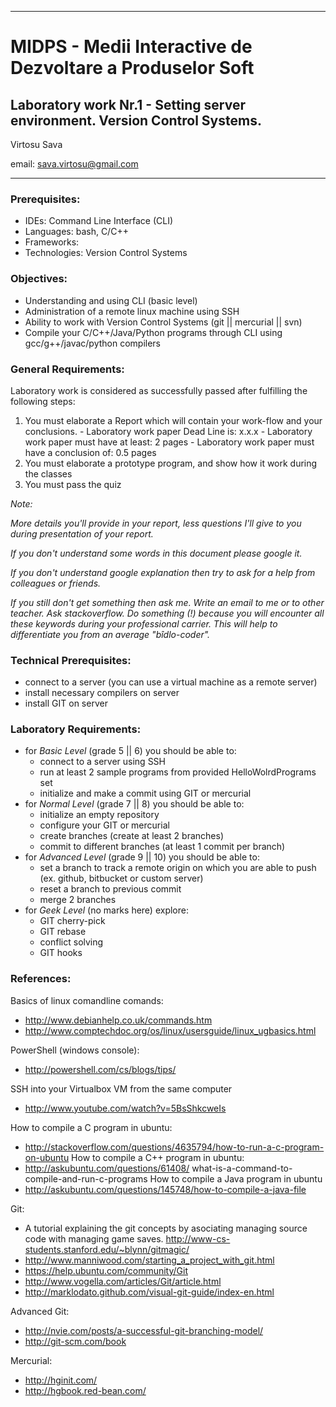 *******************************************************************************
MIDPS - Medii Interactive de Dezvoltare a Produselor Soft
====
Laboratory work Nr.1 - Setting server environment. Version Control Systems.
----

Virtosu Sava

email: sava.virtosu@gmail.com
*******************************************************************************

### Prerequisites:
  - IDEs: Command Line Interface (CLI)
  - Languages: bash, C/C++
  - Frameworks: 
  - Technologies: Version Control Systems

### Objectives: 
  - Understanding and using CLI (basic level) 
  - Administration of a remote linux machine using SSH
  - Ability to work with Version Control Systems (git || mercurial || svn)
  - Compile your C/C++/Java/Python programs through CLI using gcc/g++/javac/python compilers

### General Requirements:
  Laboratory work is considered as successfully passed after fulfilling the following steps:
  
  1. You must elaborate a Report which will contain your work-flow and your conclusions.
    - Laboratory work paper Dead Line is: x.x.x
    - Laboratory work paper must have at least: 2 pages
    - Laboratory work paper must have a conclusion of: 0.5 pages
  2. You must elaborate a prototype program, and show how it work during the classes
  3. You must pass the quiz 

  _Note:_
  
  _More details you'll provide in your report, less questions I'll give to
  you during presentation of your report._

  _If you don't understand some words in this document please google it._
  
  _If you don't understand google explanation then try to ask for a help from colleagues or friends._
  
  _If you still don't get something then ask me. Write an email to me or to other teacher. Ask stackoverflow. Do something (!) because you will encounter all these keywords during your professional carrier. This will help to differentiate you from an average "bîdlo-coder"._

### Technical Prerequisites:
  - connect to a server (you can use a virtual machine as a remote server)
  - install necessary compilers on server
  - install GIT on server

### Laboratory Requirements:
  - for _Basic Level_ (grade 5 || 6) you should be able to:
    - connect to a server using SSH
    - run at least 2 sample programs from provided HelloWolrdPrograms set
    - initialize and make a commit using GIT or mercurial
  - for _Normal Level_ (grade 7 || 8) you should be able to:
    - initialize an empty repository
    - configure your GIT or mercurial
    - create branches (create at least 2 branches)
    - commit to different branches (at least 1 commit per branch)
  - for _Advanced Level_ (grade 9 || 10) you should be able to:
    - set a branch to track a remote origin on which you are able to push (ex. github, bitbucket or custom server)
    - reset a branch to previous commit
    - merge 2 branches
  - for _Geek Level_ (no marks here) explore:
    - GIT cherry-pick
    - GIT rebase
    - conflict solving
    - GIT hooks

### References:

Basics of linux comandline comands:
  - http://www.debianhelp.co.uk/commands.htm
  - http://www.comptechdoc.org/os/linux/usersguide/linux_ugbasics.html

PowerShell (windows console):
  - http://powershell.com/cs/blogs/tips/

SSH into your Virtualbox VM from the same computer
  - http://www.youtube.com/watch?v=5BsShkcweIs

How to compile a C program in ubuntu:
  - http://stackoverflow.com/questions/4635794/how-to-run-a-c-program-on-ubuntu
How to compile a C++ program in ubuntu:
  - http://askubuntu.com/questions/61408/
  what-is-a-command-to-compile-and-run-c-programs
How to compile a Java program in ubuntu
  - http://askubuntu.com/questions/145748/how-to-compile-a-java-file

Git:
  - A tutorial explaining the git concepts by asociating managing source code with managing game saves.
      http://www-cs-students.stanford.edu/~blynn/gitmagic/
  - http://www.manniwood.com/starting_a_project_with_git.html
  - https://help.ubuntu.com/community/Git
  - http://www.vogella.com/articles/Git/article.html
  - http://marklodato.github.com/visual-git-guide/index-en.html

Advanced Git:
  - http://nvie.com/posts/a-successful-git-branching-model/
  - http://git-scm.com/book

Mercurial:
  - http://hginit.com/
  - http://hgbook.red-bean.com/

